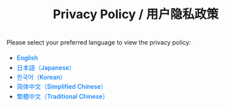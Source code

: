<!DOCTYPE html>
<html lang="en">
<head>
  <meta charset="UTF-8" />
  <meta name="viewport" content="width=device-width, initial-scale=1.0" />
  <title>Privacy Policy / 用户隐私政策</title>
  <style>
    body {
      font-family: -apple-system, BlinkMacSystemFont, "Helvetica Neue", "Segoe UI", sans-serif;
      max-width: 600px;
      margin: 4rem auto;
      padding: 0 1rem;
      line-height: 1.6;
    }
    h1 {
      text-align: center;
      margin-bottom: 2rem;
    }
    ul {
      padding-left: 1.5rem;
    }
    a {
      text-decoration: none;
      color: #007aff;
      font-weight: 500;
    }
    a:hover {
      text-decoration: underline;
    }
  </style>
</head>
<body>
  <h1>Privacy Policy / 用户隐私政策</h1>
  <p>Please select your preferred language to view the privacy policy:</p>
  <ul>
    <li><a href="privacy-policy.en.html">English</a></li>
    <li><a href="privacy-policy.ja.html">日本語（Japanese）</a></li>
    <li><a href="privacy-policy.ko.html">한국어（Korean）</a></li>
    <li><a href="privacy-policy.zh-hans.html">简体中文（Simplified Chinese）</a></li>
    <li><a href="privacy-policy.zh-hant.html">繁體中文（Traditional Chinese）</a></li>
  </ul>
</body>
</html>
